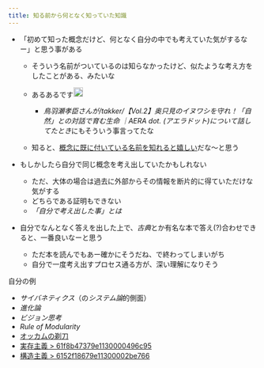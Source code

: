 ```yaml
---
title: 知る前から何となく知っていた知識
---
```


* 「初めて知った概念だけど、何となく自分の中でも考えていた気がするなー」と思う事がある
  
  * そういう名前がついているのは知らなかったけど、似たような考え方をしたことがある、みたいな
  * あるあるです<img src='https://scrapbox.io/api/pages/blu3mo-public/takker/icon' alt='takker.icon' height="19.5"/>

    * *鳥羽瀬孝臣さんが/takker/【Vol.2】奥只見のイヌワシを守れ！「自然」との対話で育む生命 ｜AERA dot. (アエラドット)について話してたとき*にもそういう事言ってたな
  * 知ると、[概念に既に付いている名前を知れると嬉しい](%E6%A6%82%E5%BF%B5%E3%81%AB%E6%97%A2%E3%81%AB%E4%BB%98%E3%81%84%E3%81%A6%E3%81%84%E3%82%8B%E5%90%8D%E5%89%8D%E3%82%92%E7%9F%A5%E3%82%8C%E3%82%8B%E3%81%A8%E5%AC%89%E3%81%97%E3%81%84.md)だな〜と思う
* もしかしたら自分で同じ概念を考え出していたかもしれない
  
  * ただ、大体の場合は過去に外部からその情報を断片的に得ていただけな気がする
  * どちらである証明もできない
  * *「自分で考え出した事」とは*
* 自分でなんとなく答えを出した上で、*古典*とか有名な本で答え(?)合わせできると、一番良いなーと思う
  
  * ただ本を読んでもあー確かにそうだね、で終わってしまいがち
  * 自分で一度考え出すプロセス通る方が、深い理解になりそう

自分の例

* *サイバネティクス*（の*システム論*的側面）
* *進化論*
* *ビジョン思考*
* *Rule of Modularity*
* [オッカムの剃刀](%E3%82%AA%E3%83%83%E3%82%AB%E3%83%A0%E3%81%AE%E5%89%83%E5%88%80.md)
* [実存主義 > 61f8b47379e1130000496c95](%E5%AE%9F%E5%AD%98%E4%B8%BB%E7%BE%A9.md#61f8b47379e1130000496c95)
* [構造主義 > 6152f18679e11300002be766](%E6%A7%8B%E9%80%A0%E4%B8%BB%E7%BE%A9.md#6152f18679e11300002be766)
